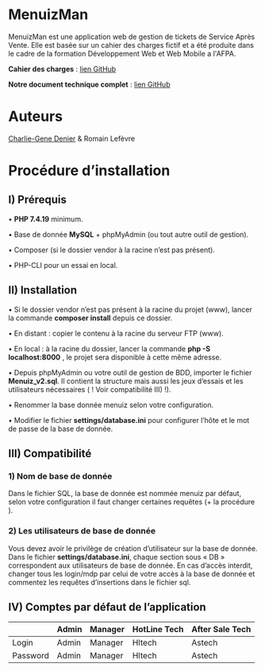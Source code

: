 # MenuizMan

MenuizMan est une application web de gestion de tickets de Service Après Vente.
Elle est basée sur un cahier des charges fictif et a été produite dans le cadre de la formation Développement Web et Web Mobile a l'AFPA.

**Cahier des charges** : [lien GitHub](https://github.com/charliegene14/MenuizMan/blob/main/docs/Cahier%20des%20charges.pdf "Cahier des charges")

**Notre document technique complet** : [lien GitHub](https://github.com/charliegene14/MenuizMan/blob/main/docs/Dossier_Technique.pdf "Document technique")

# Auteurs

[Charlie-Gene Denier](https://charlieishere.fr "Charlie's Website") & Romain Lefèvre

# Procédure d’installation

## I) Prérequis

• **PHP 7.4.19** minimum.

• Base de donnée **MySQL** + phpMyAdmin (ou tout autre outil de gestion).

• Composer (si le dossier vendor à la racine n’est pas présent).

• PHP-CLI pour un essai en local.

## II) Installation

• Si le dossier vendor n’est pas présent à la racine du projet (www), lancer la commande
**composer install** depuis ce dossier.

• En distant : copier le contenu à la racine du serveur FTP (www).

• En local : à la racine du dossier, lancer la commande **php -S localhost:8000** , le
projet sera disponible à cette même adresse.

• Depuis phpMyAdmin ou votre outil de gestion de BDD, importer le fichier
**Menuiz_v2.sql**. Il contient la structure mais aussi les jeux d’essais et les utilisateurs
nécessaires ( ! Voir compatibilité III) !).

• Renommer la base donnée menuiz selon votre configuration.

• Modifier le fichier **settings/database.ini** pour configurer l’hôte et le mot de passe de la
base de donnée.

## III) Compatibilité

###  1) Nom de base de donnée

Dans le fichier SQL, la base de donnée est nommée menuiz par défaut, selon votre
configuration il faut changer certaines requêtes (+ la procédure ).

###  2) Les utilisateurs de base de donnée

Vous devez avoir le privilège de création d’utilisateur sur la base de donnée.
Dans le fichier **settings/database.ini**, chaque section sous « DB » correspondent aux
utilisateurs de base de donnée.
En cas d’accès interdit, changer tous les login/mdp par celui de votre accès à la base de
donnée et commentez les requêtes d’insertions dans le fichier sql.

## IV) Comptes par défaut de l’application
|     | Admin | Manager | HotLine Tech | After Sale Tech |
|-----|-------|---------|--------------|-----------------|
|Login| Admin | Manager | Hltech | Astech|
|Password| Admin|Manager|Hltech|Astech
